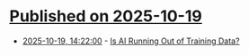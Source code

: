 # [Published on 2025-10-19](index.md)

* [2025-10-19, 14:22:00](https://soylentnews.org/article.pl?sid=25/10/18/000230&from=rss) - [Is AI Running Out of Training Data?](https://soylentnews.org/article.pl?sid=25/10/18/000230&from=rss)
